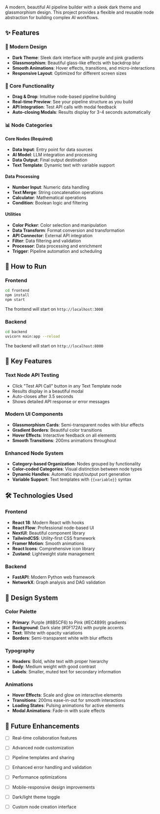 

A modern, beautiful AI pipeline builder with a sleek dark theme and glassmorphism design. This project provides a flexible and reusable node abstraction for building complex AI workflows.

## ✨ Features

### 🎨 Modern Design
- **Dark Theme**: Sleek dark interface with purple and pink gradients
- **Glassmorphism**: Beautiful glass-like effects with backdrop blur
- **Smooth Animations**: Hover effects, transitions, and micro-interactions
- **Responsive Layout**: Optimized for different screen sizes

### 🔧 Core Functionality
- **Drag & Drop**: Intuitive node-based pipeline building
- **Real-time Preview**: See your pipeline structure as you build
- **API Integration**: Test API calls with modal feedback
- **Auto-closing Modals**: Results display for 3-4 seconds automatically

### 📊 Node Categories

#### Core Nodes (Required)
- **Data Input**: Entry point for data sources
- **AI Model**: LLM integration and processing
- **Data Output**: Final output destination
- **Text Template**: Dynamic text with variable support

#### Data Processing
- **Number Input**: Numeric data handling
- **Text Merge**: String concatenation operations
- **Calculator**: Mathematical operations
- **Condition**: Boolean logic and filtering

#### Utilities
- **Color Picker**: Color selection and manipulation
- **Data Transform**: Format conversion and transformation
- **API Connector**: External API integration
- **Filter**: Data filtering and validation
- **Processor**: Data processing and enrichment
- **Trigger**: Pipeline automation and scheduling

## 🚀 How to Run

### Frontend
```bash
cd frontend
npm install
npm start
```
The frontend will start on `http://localhost:3000`

### Backend
```bash
cd backend
uvicorn main:app --reload
```
The backend will start on `http://localhost:8000`

## 🎯 Key Features

### Text Node API Testing
- Click "Test API Call" button in any Text Template node
- Results display in a beautiful modal
- Auto-closes after 3.5 seconds
- Shows detailed API response or error messages

### Modern UI Components
- **Glassmorphism Cards**: Semi-transparent nodes with blur effects
- **Gradient Borders**: Beautiful color transitions
- **Hover Effects**: Interactive feedback on all elements
- **Smooth Transitions**: 200ms animations throughout

### Enhanced Node System
- **Category-based Organization**: Nodes grouped by functionality
- **Color-coded Categories**: Visual distinction between node types
- **Dynamic Handles**: Automatic input/output port generation
- **Variable Support**: Text templates with `{{variable}}` syntax

## 🛠️ Technologies Used

### Frontend
- **React 18**: Modern React with hooks
- **React Flow**: Professional node-based UI
- **NextUI**: Beautiful component library
- **TailwindCSS**: Utility-first CSS framework
- **Framer Motion**: Smooth animations
- **React Icons**: Comprehensive icon library
- **Zustand**: Lightweight state management

### Backend
- **FastAPI**: Modern Python web framework
- **NetworkX**: Graph analysis and DAG validation

## 🎨 Design System

### Color Palette
- **Primary**: Purple (#8B5CF6) to Pink (#EC4899) gradients
- **Background**: Dark slate (#0F172A) with purple accents
- **Text**: White with opacity variations
- **Borders**: Semi-transparent white with blur effects

### Typography
- **Headers**: Bold, white text with proper hierarchy
- **Body**: Medium weight with good contrast
- **Labels**: Smaller, muted text for secondary information

### Animations
- **Hover Effects**: Scale and glow on interactive elements
- **Transitions**: 200ms ease-in-out for smooth interactions
- **Loading States**: Pulsing animations for active elements
- **Modal Animations**: Fade-in with scale effects

## 🔮 Future Enhancements

- [ ] Real-time collaboration features
- [ ] Advanced node customization
- [ ] Pipeline templates and sharing
- [ ] Enhanced error handling and validation
- [ ] Performance optimizations
- [ ] Mobile-responsive design improvements
- [ ] Dark/light theme toggle
- [ ] Custom node creation interface





